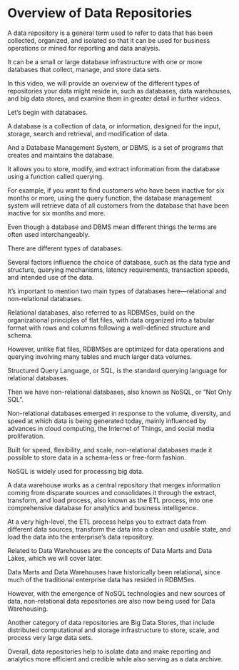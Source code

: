 # Overview of Data Repositories

A data repository is a general term used to refer to data that has been collected, organized, and isolated so that it can be used for business operations or mined for reporting and data analysis. 

It can be a small or large database infrastructure with one or more databases that collect, manage, and store data sets.

In this video, we will provide an overview of the different types of repositories your data might reside in, such as databases, data warehouses, and big data stores, and examine them in greater detail in further videos.

Let’s begin with databases.

A database is a collection of data, or information, designed for the input, storage, search and retrieval, and modification of data.

And a Database Management System, or DBMS, is a set of programs that creates and maintains the database.

It allows you to store, modify, and extract information from the database using a function called querying.

For example, if you want to find customers who have been inactive for six months or more, using the query function, the database management system will retrieve data of all customers from the database that have been inactive for six months and more.

Even though a database and DBMS mean different things the terms are often used interchangeably.

There are different types of databases.

Several factors influence the choice of database, such as the data type and structure, querying mechanisms, latency requirements, transaction speeds, and intended use of the data.

It’s important to mention two main types of databases here—relational and non-relational databases.

Relational databases, also referred to as RDBMSes, build on the organizational principles of flat files, with data organized into a tabular format with rows and columns following a well-defined structure and schema.

However, unlike flat files, RDBMSes are optimized for data operations and querying involving many tables and much larger data volumes.

Structured Query Language, or SQL, is the standard querying language for relational databases.

Then we have non-relational databases, also known as NoSQL, or “Not Only SQL”.

Non-relational databases emerged in response to the volume, diversity, and speed at which data is being generated today, mainly influenced by advances in cloud computing, the Internet of Things, and social media proliferation.

Built for speed, flexibility, and scale, non-relational databases made it possible to store data in a schema-less or free-form fashion.

NoSQL is widely used for processing big data.

A data warehouse works as a central repository that merges information coming from disparate sources and consolidates it through the extract, transform, and load process, also known as the ETL process, into one comprehensive database for analytics and business intelligence.

At a very high-level, the ETL process helps you to extract data from different data sources, transform the data into a clean and usable state, and load the data into the enterprise’s data repository.

Related to Data Warehouses are the concepts of Data Marts and Data Lakes, which we will cover later.

Data Marts and Data Warehouses have historically been relational, since much of the traditional enterprise data has resided in RDBMSes.

However, with the emergence of NoSQL technologies and new sources of data, non-relational data repositories are also now being used for Data Warehousing.

Another category of data repositories are Big Data Stores, that include distributed computational and storage infrastructure to store, scale, and process very large data sets.

Overall, data repositories help to isolate data and make reporting and analytics more efficient and credible while also serving as a data archive.